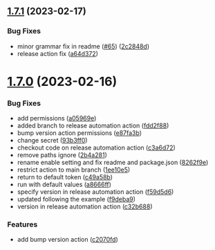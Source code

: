 ## [1.7.1](https://github.com/jeronimoek/color-picker-universal/compare/v1.7.0...v1.7.1) (2023-02-17)


### Bug Fixes

* minor grammar fix in readme ([#65](https://github.com/jeronimoek/color-picker-universal/issues/65)) ([2c2848d](https://github.com/jeronimoek/color-picker-universal/commit/2c2848d388ee33b89b0d58e1080aef56d0320d16))
* release action fix ([a64d372](https://github.com/jeronimoek/color-picker-universal/commit/a64d37289ba08c15f9b6d0b3bb17eb776c24d9d7))



# [1.7.0](https://github.com/jeronimoek/color-picker-universal/compare/v1.4.0...v1.7.0) (2023-02-16)


### Bug Fixes

* add permissions ([a05969e](https://github.com/jeronimoek/color-picker-universal/commit/a05969e3d4010bfd58815631ffd78190310e68ed))
* added branch to release automation action ([fdd2f88](https://github.com/jeronimoek/color-picker-universal/commit/fdd2f885c886b298c3bd78cbace26aa4e9bcd623))
* bump version action permissions ([e87fa3b](https://github.com/jeronimoek/color-picker-universal/commit/e87fa3b494fbe7d16f48cb3708540f2bd91b28f9))
* change secret ([93b3ff0](https://github.com/jeronimoek/color-picker-universal/commit/93b3ff06ea596aff5874144656485ed8fa0f9880))
* checkout code on release automation action ([c3a6d72](https://github.com/jeronimoek/color-picker-universal/commit/c3a6d72c28e873d9d5135bd85d6045a01a964f9a))
* remove paths ignore ([2b4a281](https://github.com/jeronimoek/color-picker-universal/commit/2b4a2811cc279fcdc87ee90016e981a4382ee1b9))
* rename enable setting and fix readme and package.json ([8262f9e](https://github.com/jeronimoek/color-picker-universal/commit/8262f9ea00240b9624a48197fa0e98a1cad05b1c))
* restrict action to main branch ([1ee10e5](https://github.com/jeronimoek/color-picker-universal/commit/1ee10e5dbd6efa27c20136b770e2c90980669c3c))
* return to default token ([c49a58b](https://github.com/jeronimoek/color-picker-universal/commit/c49a58bd2f804416cfda468b80df082925ae4abd))
* run with default values ([a8666ff](https://github.com/jeronimoek/color-picker-universal/commit/a8666ff8e3e7ca27dc4156b184b4e1e36880e5c3))
* specify version in release automation action ([f59d5d6](https://github.com/jeronimoek/color-picker-universal/commit/f59d5d68a98903e0359a695a2464fe321de000d2))
* updated following the example ([f9deba9](https://github.com/jeronimoek/color-picker-universal/commit/f9deba9942431341e90311b309d4af496efe9c4e))
* version in release automation action ([c32b688](https://github.com/jeronimoek/color-picker-universal/commit/c32b68829397d6f1e44197ea9b6cb98316f46246))


### Features

* add bump version action ([c2070fd](https://github.com/jeronimoek/color-picker-universal/commit/c2070fd7b7b8671e7c9042fb2c551263e6fabf2a))



